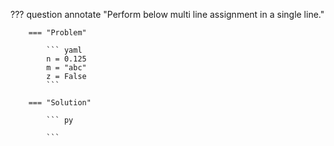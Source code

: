??? question annotate "Perform below multi line assignment in a single line."

        === "Problem"

            ``` yaml
            n = 0.125
            m = "abc"
            z = False
            ```

        === "Solution"

            ``` py
        
            ```

<!-- end of question -->

